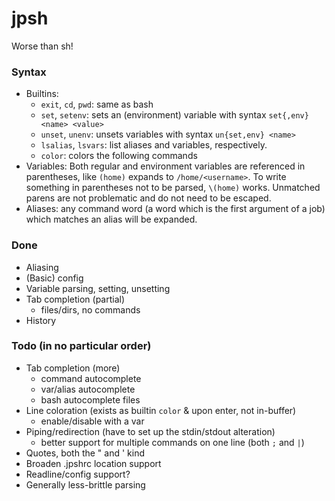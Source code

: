 # jpsh
Worse than sh!

### Syntax
 - Builtins:
    - `exit`, `cd`, `pwd`: same as bash
    - `set`, `setenv`: sets an (environment) variable with syntax `set{,env} <name> <value>`
    - `unset`, `unenv`: unsets variables with syntax `un{set,env} <name>`
    - `lsalias`, `lsvars`: list aliases and variables, respectively.
    - `color`: colors the following commands
 - Variables: Both regular and environment variables are referenced in parentheses, like `(home)` expands to `/home/<username>`. To write something in parentheses not to be parsed, `\(home)` works. Unmatched parens are not problematic and do not need to be escaped.
 - Aliases: any command word (a word which is the first argument of a job) which matches an alias will be expanded.

### Done
 - Aliasing
 - (Basic) config
 - Variable parsing, setting, unsetting
 - Tab completion (partial)
    - files/dirs, no commands
 - History

### Todo (in no particular order)
 - Tab completion (more)
    - command autocomplete
    - var/alias autocomplete
    - bash autocomplete files
 - Line coloration (exists as builtin `color` & upon enter, not in-buffer)
    - enable/disable with a var
 - Piping/redirection (have to set up the stdin/stdout alteration)
    - better support for multiple commands on one line (both `;` and `|`)
 - Quotes, both the " and ' kind
 - Broaden .jpshrc location support
 - Readline/config support?
 - Generally less-brittle parsing
